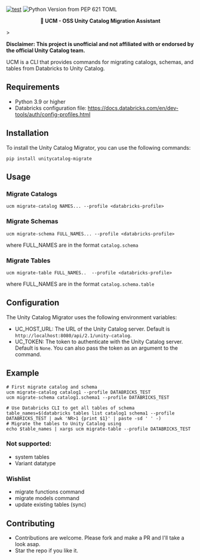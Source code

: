 [![test](https://github.com/dan1elt0m/unitycatalog-migrate/actions/workflows/test.yml/badge.svg)](https://github.com/dan1elt0m/unitycatalog-migrate/actions/workflows/test.yml)
![Python Version from PEP 621 TOML](https://img.shields.io/python/required-version-toml?tomlFilePath=https%3A%2F%2Fraw.githubusercontent.com%2Fdan1elt0m%2Funitycatalog-migrate%2Fmain%2Fpyproject.toml)

<p align="center">
    <b>🚀 UCM - OSS Unity Catalog Migration Assistant</b>
</p>> 

**Disclaimer: This project is unofficial and not affiliated with or endorsed by the official Unity Catalog team.**

UCM is a CLI that provides commands for migrating catalogs, schemas, and tables from Databricks to Unity Catalog. 


## Requirements

- Python 3.9 or higher
- Databricks configuration file: https://docs.databricks.com/en/dev-tools/auth/config-profiles.html 

## Installation

To install the Unity Catalog Migrator, you can use the following commands:

```shell
pip install unitycatalog-migrate
```

## Usage

### Migrate Catalogs
```shell
ucm migrate-catalog NAMES... --profile <databricks-profile> 
```

### Migrate Schemas
```shell
ucm migrate-schema FULL_NAMES... --profile <databricks-profile> 
```
where FULL_NAMES are in the format `catalog.schema`

### Migrate Tables
```shell
ucm migrate-table FULL_NAMES..  --profile <databricks-profile>  
```
where FULL_NAMES are in the format `catalog.schema.table`

## Configuration

The Unity Catalog Migrator uses the following environment variables:
- UC_HOST_URL: The URL of the Unity Catalog server. Default is `http://localhost:8080/api/2.1/unity-catalog`.
- UC_TOKEN: The token to authenticate with the Unity Catalog server. Default is `None`. You can also pass the token as
    an argument to the command.

## Example
```shell
# First migrate catalog and schema
ucm migrate-catalog catalog1 --profile DATABRICKS_TEST
ucm migrate-schema catalog1.schema1 --profile DATABRICKS_TEST

# Use Databricks CLI to get all tables of schema
table_names=$(databricks tables list catalog1 schema1 --profile DATABRICKS_TEST | awk 'NR>1 {print $1}' | paste -sd ' ' -)
# Migrate the tables to Unity Catalog using 
echo $table_names | xargs ucm migrate-table --profile DATABRICKS_TEST 
```

### Not supported:
- system tables 
- Variant datatype

### Wishlist
- migrate functions command
- migrate models command
- update existing tables (sync)

## Contributing
- Contributions are welcome. Please fork and make a PR and I'll take a look asap.
- Star the repo if you like it.

